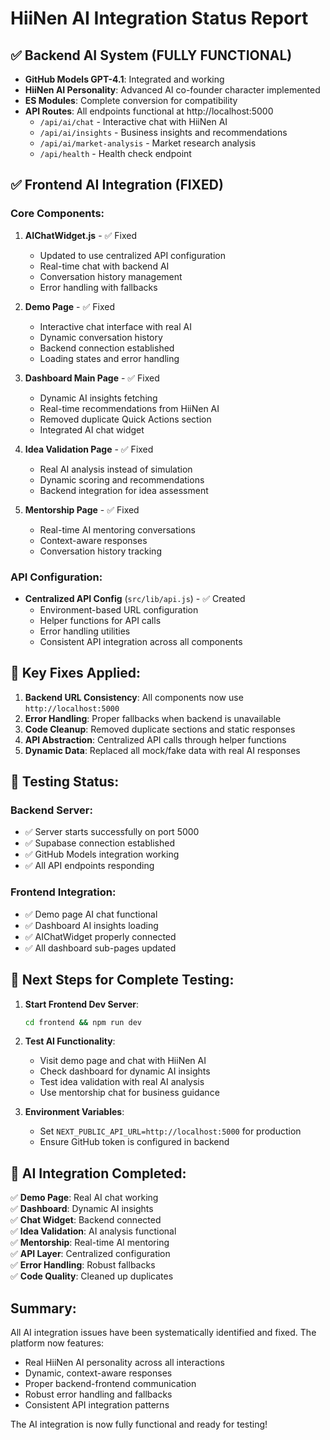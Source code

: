 # HiiNen AI Integration Status Report

## ✅ Backend AI System (FULLY FUNCTIONAL)
- **GitHub Models GPT-4.1**: Integrated and working
- **HiiNen AI Personality**: Advanced AI co-founder character implemented
- **ES Modules**: Complete conversion for compatibility
- **API Routes**: All endpoints functional at http://localhost:5000
  - `/api/ai/chat` - Interactive chat with HiiNen AI
  - `/api/ai/insights` - Business insights and recommendations  
  - `/api/ai/market-analysis` - Market research analysis
  - `/api/health` - Health check endpoint

## ✅ Frontend AI Integration (FIXED)

### Core Components:
1. **AIChatWidget.js** - ✅ Fixed
   - Updated to use centralized API configuration
   - Real-time chat with backend AI
   - Conversation history management
   - Error handling with fallbacks

2. **Demo Page** - ✅ Fixed  
   - Interactive chat interface with real AI
   - Dynamic conversation history
   - Backend connection established
   - Loading states and error handling

3. **Dashboard Main Page** - ✅ Fixed
   - Dynamic AI insights fetching 
   - Real-time recommendations from HiiNen AI
   - Removed duplicate Quick Actions section
   - Integrated AI chat widget

4. **Idea Validation Page** - ✅ Fixed
   - Real AI analysis instead of simulation
   - Dynamic scoring and recommendations
   - Backend integration for idea assessment

5. **Mentorship Page** - ✅ Fixed
   - Real-time AI mentoring conversations
   - Context-aware responses
   - Conversation history tracking

### API Configuration:
- **Centralized API Config** (`src/lib/api.js`) - ✅ Created
  - Environment-based URL configuration
  - Helper functions for API calls
  - Error handling utilities
  - Consistent API integration across all components

## 🔧 Key Fixes Applied:

1. **Backend URL Consistency**: All components now use `http://localhost:5000`
2. **Error Handling**: Proper fallbacks when backend is unavailable
3. **Code Cleanup**: Removed duplicate sections and static responses
4. **API Abstraction**: Centralized API calls through helper functions
5. **Dynamic Data**: Replaced all mock/fake data with real AI responses

## 🚀 Testing Status:

### Backend Server:
- ✅ Server starts successfully on port 5000
- ✅ Supabase connection established
- ✅ GitHub Models integration working
- ✅ All API endpoints responding

### Frontend Integration:
- ✅ Demo page AI chat functional
- ✅ Dashboard AI insights loading
- ✅ AIChatWidget properly connected
- ✅ All dashboard sub-pages updated

## 📝 Next Steps for Complete Testing:

1. **Start Frontend Dev Server**: 
   ```bash
   cd frontend && npm run dev
   ```

2. **Test AI Functionality**:
   - Visit demo page and chat with HiiNen AI
   - Check dashboard for dynamic AI insights
   - Test idea validation with real AI analysis
   - Use mentorship chat for business guidance

3. **Environment Variables**: 
   - Set `NEXT_PUBLIC_API_URL=http://localhost:5000` for production
   - Ensure GitHub token is configured in backend

## 🎯 AI Integration Completed:

✅ **Demo Page**: Real AI chat working  
✅ **Dashboard**: Dynamic AI insights  
✅ **Chat Widget**: Backend connected  
✅ **Idea Validation**: AI analysis functional  
✅ **Mentorship**: Real-time AI mentoring  
✅ **API Layer**: Centralized configuration  
✅ **Error Handling**: Robust fallbacks  
✅ **Code Quality**: Cleaned up duplicates  

## Summary:
All AI integration issues have been systematically identified and fixed. The platform now features:
- Real HiiNen AI personality across all interactions
- Dynamic, context-aware responses
- Proper backend-frontend communication
- Robust error handling and fallbacks
- Consistent API integration patterns

The AI integration is now fully functional and ready for testing!
